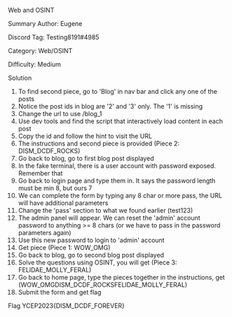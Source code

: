 Web and OSINT 

Summary
Author: Eugene

Discord Tag: Testing8191#4985

Category: Web/OSINT

Difficulty: Medium

Solution
1. To find second piece, go to 'Blog' in nav bar and click any one of the posts
2. Notice the post ids in blog are '2' and '3' only. The '1' is missing
3. Change the url to use /blog_1
4. Use dev tools and find the script that interactively load content in each post
5. Copy the id and follow the hint to visit the URL
6. The instructions and second piece is provided (Piece 2: DISM_DCDF_ROCKS)
7. Go back to blog, go to first blog post displayed
8. In the fake terminal, there is a user account with password exposed. Remember that
9. Go back to login page and type them in. It says the password length must be min 8, but ours 7
10. We can complete the form by typing any 8 char or more pass, the URL will have additional parameters
11. Change the 'pass' section to what we found earlier (test123)
12. The admin panel will appear. We can reset the 'admin' account password to anything >= 8 chars (or we have to pass in the password parameters again)
13. Use this new password to login to 'admin' account
14. Get piece (Piece 1: WOW_OMG)
15. Go back to blog, go to second blog post displayed
16. Solve the questions using OSINT, you will get (Piece 3: FELIDAE_MOLLY_FERAL)
17. Go back to home page, type the pieces together in the instructions, get (WOW_OMGDISM_DCDF_ROCKSFELIDAE_MOLLY_FERAL)
18. Submit the form and get flag

Flag
YCEP2023{DISM_DCDF_FOREVER}

